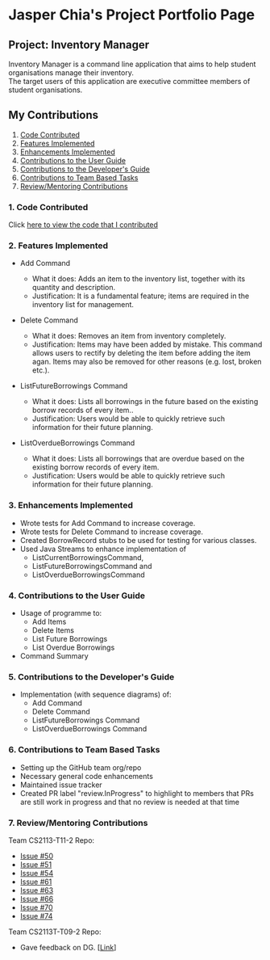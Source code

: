 # Jasper Chia's Project Portfolio Page

## Project: Inventory Manager
Inventory Manager is a command line application that aims to help student organisations manage their inventory.  
The target users of this application are executive committee members of student organisations.

## My Contributions

1. [Code Contributed](https://github.com/quitejasper/tp/blob/master/docs/team/quitejasper.md#1-code-contributed-)
2. [Features Implemented](https://github.com/quitejasper/tp/blob/master/docs/team/quitejasper.md#2-features-implemented-)
3. [Enhancements Implemented](https://github.com/quitejasper/tp/blob/master/docs/team/quitejasper.md#3-enhancements-implemented-) 
4. [Contributions to the User Guide](https://github.com/quitejasper/tp/blob/master/docs/team/quitejasper.md#4-contributions-to-the-user-guide-) 
5. [Contributions to the Developer's Guide](https://github.com/quitejasper/tp/blob/master/docs/team/quitejasper.md#5-contributions-to-the-developers-guide-)
6. [Contributions to Team Based Tasks](https://github.com/quitejasper/tp/blob/master/docs/team/quitejasper.md#6-contributions-to-team-based-tasks-)
7. [Review/Mentoring Contributions](https://github.com/quitejasper/tp/blob/master/docs/team/quitejasper.md#7-reviewmentoring-contributions-)

### 1. Code Contributed
Click [here to view the code that I contributed](https://nus-cs2113-ay2122s2.github.io/tp-dashboard/?search=quitejasper&sort=groupTitle&sortWithin=title&timeframe=commit&mergegroup=&groupSelect=groupByRepos&breakdown=true&checkedFileTypes=docs~functional-code~test-code~other&since=2022-02-18&tabOpen=true&tabType=authorship&tabAuthor=quitejasper&tabRepo=AY2122S2-CS2113-F10-2%2Ftp%5Bmaster%5D&authorshipIsMergeGroup=false&authorshipFileTypes=docs~functional-code~test-code&authorshipIsBinaryFileTypeChecked=false)

### 2. Features Implemented
- Add Command 
  - What it does: Adds an item to the inventory list, together with its quantity and description.
  - Justification: It is a fundamental feature; items are required in the inventory list for management.
    
- Delete Command
  - What it does: Removes an item from inventory completely. 
  - Justification: Items may have been added by mistake. This command allows users to rectify by deleting the item before adding the item agan. Items may also be removed for other reasons (e.g. lost, broken etc.). 
    
- ListFutureBorrowings Command
  - What it does: Lists all borrowings in the future based on the existing borrow records of every item.. 
  - Justification: Users would be able to quickly retrieve such information for their future planning. 
    
- ListOverdueBorrowings Command
  - What it does: Lists all borrowings that are overdue based on the existing borrow records of every item. 
  - Justification: Users would be able to quickly retrieve such information for their future planning. 
  
### 3. Enhancements Implemented
- Wrote tests for Add Command to increase coverage.
- Wrote tests for Delete Command to increase coverage.
- Created BorrowRecord stubs to be used for testing for various classes.
- Used Java Streams to enhance implementation of 
  - ListCurrentBorrowingsCommand, 
  - ListFutureBorrowingsCommand and 
  - ListOverdueBorrowingsCommand

### 4. Contributions to the User Guide
- Usage of programme to:
  - Add Items
  - Delete Items
  - List Future Borrowings
  - List Overdue Borrowings
-  Command Summary

### 5. Contributions to the Developer's Guide
 - Implementation (with sequence diagrams) of:
   - Add Command
   - Delete Command
   - ListFutureBorrowings Command
   - ListOverdueBorrowings Command
   
### 6. Contributions to Team Based Tasks
 - Setting up the GitHub team org/repo
 - Necessary general code enhancements
 - Maintained issue tracker
 - Created PR label "review.InProgress" to highlight to members that PRs are still work in progress and that no review is needed at that time

### 7. Review/Mentoring Contributions
Team CS2113-T11-2 Repo:
- [Issue #50](https://github.com/AY2122S2-CS2113-T11-2/tp/issues/50)
- [Issue #51](https://github.com/AY2122S2-CS2113-T11-2/tp/issues/51)
- [Issue #54](https://github.com/AY2122S2-CS2113-T11-2/tp/issues/54)
- [Issue #61](https://github.com/AY2122S2-CS2113-T11-2/tp/issues/61)
- [Issue #63](https://github.com/AY2122S2-CS2113-T11-2/tp/issues/63)
- [Issue #66](https://github.com/AY2122S2-CS2113-T11-2/tp/issues/66)
- [Issue #70](https://github.com/AY2122S2-CS2113-T11-2/tp/issues/70)
- [Issue #74](https://github.com/AY2122S2-CS2113-T11-2/tp/issues/74)

Team CS2113T-T09-2 Repo:
 - Gave feedback on DG. [[Link](https://github.com/nus-cs2113-AY2122S2/tp/pull/5/files/902804ff17611e2aff75739dca100252cba52026)]
 